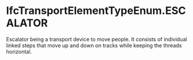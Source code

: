 IfcTransportElementTypeEnum.ESCALATOR
=====================================
Escalator being a transport device to move people. It consists of individual
linked steps that move up and down on tracks while keeping the threads
horizontal.


